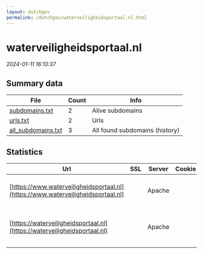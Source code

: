 ```yaml
---
layout: dutchgov
permalink: /dutchgov/waterveiligheidsportaal.nl.html
---
```



# waterveiligheidsportaal.nl
*2024-01-11 16:13:37*
## Summary data


| File       | Count | Info |
|------------|-------|------|
|[subdomains.txt](/data/waterveiligheidsportaal.nl/subdomains.txt)|2|Alive subdomains|
|[urls.txt](/data/waterveiligheidsportaal.nl/urls.txt)|2|Urls|
|[all_subdomains.txt](/data/waterveiligheidsportaal.nl/all_subdomains.txt)|3|All found subdomains (history)|


## Statistics


| Url | SSL | Server | Cookie | HSTS | CSP | XFO | XXP | RP | Tech |Title |
|------------|-------|------|------|------|------|------|------|------|------|------|
|[https://www.waterveiligheidsportaal.nl](https://www.waterveiligheidsportaal.nl)| |Apache| |:white_check_mark: | | :white_check_mark: | | :white_check_mark: |Apache HTTP Server HSTS|302 Found|
|[https://waterveiligheidsportaal.nl](https://waterveiligheidsportaal.nl)| |Apache| |:white_check_mark: | | :white_check_mark: | | :white_check_mark: |AngularJS Apache HTTP Server HSTS|Waterveiligheids...|